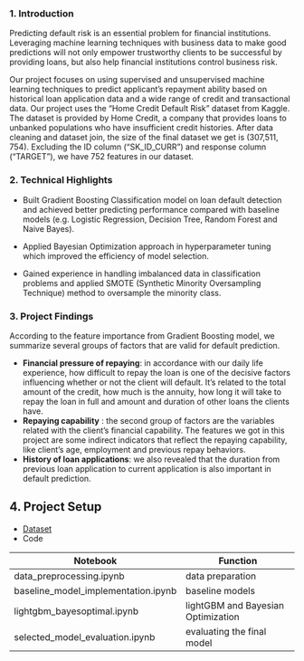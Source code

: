### 1. Introduction

Predicting default risk is an essential problem for financial institutions. Leveraging machine learning techniques with business data to make good predictions will not only empower trustworthy clients to be successful by providing loans, but also help financial institutions control business risk.  

Our project focuses on using supervised and unsupervised machine learning techniques to predict applicant’s repayment ability based on historical loan application data and a wide range of credit and transactional data. Our project uses the “Home Credit Default Risk” dataset from Kaggle. The dataset is provided by Home Credit, a company that provides loans to unbanked populations who have insufficient credit histories. After data cleaning and dataset join, the size of the final dataset we get is (307,511, 754). Excluding the ID column (“SK_ID_CURR”) and response column (“TARGET”), we have 752 features in our dataset. 

### 2. Technical Highlights

- Built Gradient Boosting Classification model on loan default detection and achieved better predicting performance compared with baseline models (e.g. Logistic Regression, Decision Tree, Random Forest and Naive Bayes).  

- Applied Bayesian Optimization approach in hyperparameter tuning which improved the efficiency of model selection.  

- Gained experience in handling imbalanced data in classification problems and applied SMOTE (Synthetic Minority Oversampling Technique) method to oversample the minority class.

### 3. Project Findings

According to the feature importance from Gradient Boosting model, we summarize several groups of factors that are valid for default prediction.
- **Financial pressure of repaying**: in accordance with our daily life experience, how difficult to repay the loan is one of the decisive factors influencing whether or not the client will default. It’s related to the total amount of the credit, how much is the annuity, how long it will take to repay the loan in full and amount and duration of other loans the clients have.
- **Repaying capability** : the second group of factors are the variables related with the client’s financial capability. The features we got in this project are some indirect indicators that reflect the repaying capability, like client’s age, employment and previous repay behaviors.
- **History of loan applications**: we also revealed that the duration from previous loan application to current application is also important in default prediction.

## 4. Project Setup

- [Dataset](https://www.kaggle.com/c/home-credit-default-risk/data)
- Code  

| Notebook | Function |
| --- | --- |
| data_preprocessing.ipynb | data preparation |
| baseline_model_implementation.ipynb | baseline models |
| lightgbm_bayesoptimal.ipynb | lightGBM and Bayesian Optimization |
| selected_model_evaluation.ipynb | evaluating the final model |

